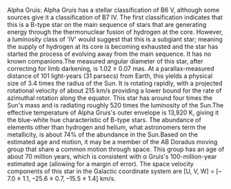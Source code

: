 Alpha Gruis: Alpha Gruis has a stellar classification of B6 V, although some sources give it a classification of B7 IV. The first classification indicates that this is a B-type star on the main sequence of stars that are generating energy through the thermonuclear fusion of hydrogen at the core. However, a luminosity class of 'IV' would suggest that this is a subgiant star; meaning the supply of hydrogen at its core is becoming exhausted and the star has started the process of evolving away from the main sequence. It has no known companions.The measured angular diameter of this star, after correcting for limb darkening, is 1.02 ± 0.07 mas. At a parallax-measured distance of 101 light-years (31 parsecs) from Earth, this yields a physical size of 3.4 times the radius of the Sun. It is rotating rapidly, with a projected rotational velocity of about 215 km/s providing a lower bound for the rate of azimuthal rotation along the equator. This star has around four times the Sun's mass and is radiating roughly 520 times the luminosity of the Sun.The effective temperature of Alpha Gruis's outer envelope is 13,920 K, giving it the blue-white hue characteristic of B-type stars. The abundance of elements other than hydrogen and helium, what astronomers term the metallicity, is about 74% of the abundance in the Sun.Based on the estimated age and motion, it may be a member of the AB Doradus moving group that share a common motion through space. This group has an age of about 70 million years, which is consistent with α Gruis's 100-million-year estimated age (allowing for a margin of error). The space velocity components of this star in the Galactic coordinate system are [U, V, W] = [–7.0 ± 1.1, –25.6 ± 0.7, –15.5 ± 1.4] km/s.
